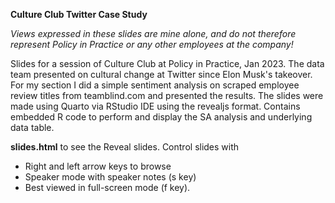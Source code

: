 **Culture Club Twitter Case Study**

*Views expressed in these slides are mine alone, and do not therefore represent Policy in Practice or any other employees at the company!*

Slides for a session of Culture Club at Policy in Practice, Jan 2023.
The data team presented on cultural change at Twitter since Elon Musk's takeover. 
For my section I did a simple sentiment analysis on scraped employee review titles from teamblind.com and presented the results.
The slides were made using Quarto via RStudio IDE using the revealjs format. 
Contains embedded R code to perform and display the SA analysis and underlying data table.

**slides.html** to see the Reveal slides.
Control slides with
- Right and left arrow keys to browse
- Speaker mode with speaker notes (s key)
- Best viewed in full-screen mode (f key).
